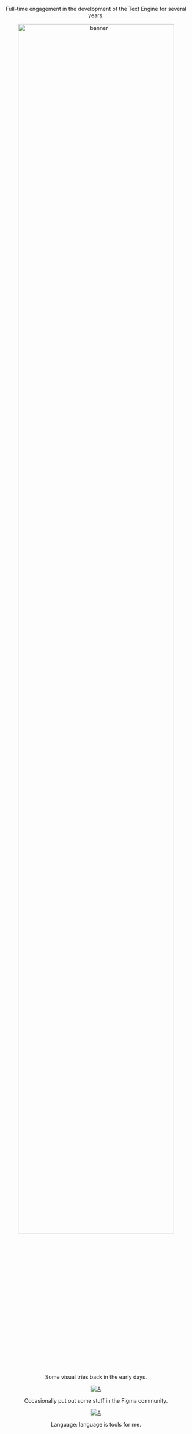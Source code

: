 <p align="center">Full-time engagement in the development of the Text Engine for several years. </p>
<p align="center"><img width="90%" alt="banner" src="https://github.com/random-yang/random-yang/assets/25839518/b507cd0f-9e04-4062-90f8-f09809b28adb"></p>

<p align="center">Some visual tries back in the early days.</p>
<p align="center"><a href="https://codepen.io/randomyang">
  <img alt="A" src="https://img.shields.io/static/v1?logo=codepen&logoColor=rgb(255,255,255)&label=&message=codepen&color=rgb(0,0,0)&style=for-the-badge" />
</a></p>

<p align="center">Occasionally put out some stuff in the Figma community.</p>
<p align="center"><a href="https://www.figma.com/@randomyang">
  <img alt="A" src="https://img.shields.io/static/v1?logo=figma&logoColor=rgb(255,255,255)&label=&message=figma&color=rgb(242,78,30)&style=for-the-badge" />
</a></p>

<p align="center">Language: language is tools for me.</p>
